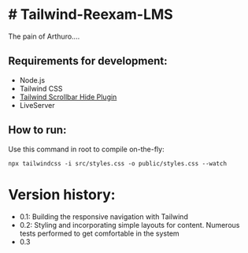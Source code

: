 <h1># Tailwind-Reexam-LMS</h1>
<e>The pain of Arthuro....</e>

<h2>Requirements for development:</h2>
<ul>
    <li>Node.js</li>
    <li>Tailwind CSS</li>
    <li><a href="https://www.npmjs.com/package/tailwind-scrollbar-hide">Tailwind Scrollbar Hide Plugin</a></li>
    <li>LiveServer</li>
    
</ul>

<h2>How to run:</h2>
<p>Use this command in root to compile on-the-fly: </p>
<code>npx tailwindcss -i src/styles.css -o public/styles.css --watch</code>

<h1>Version history:</h1>

<ul>
    <li>0.1: Building the responsive navigation with Tailwind</li>
    <li>0.2: Styling and incorporating simple layouts for content. Numerous tests performed to get comfortable in the system</li>
    <li>0.3</li>
</ul>

